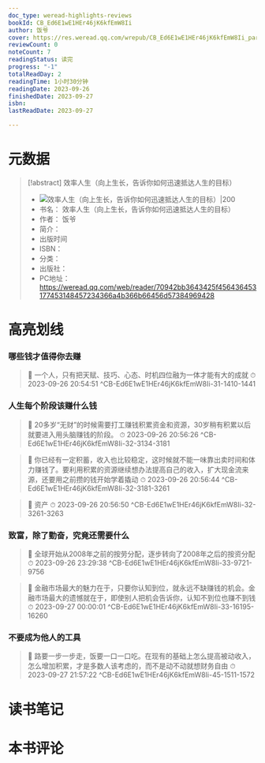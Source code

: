 ```yaml
---
doc_type: weread-highlights-reviews
bookId: CB_Ed6E1wE1HEr46jK6kfEmW8Ii
author: 饭爷
cover: https://res.weread.qq.com/wrepub/CB_Ed6E1wE1HEr46jK6kfEmW8Ii_parsecover
reviewCount: 0
noteCount: 7
readingStatus: 读完
progress: "-1"
totalReadDay: 2
readingTime: 1小时30分钟
readingDate: 2023-09-26
finishedDate: 2023-09-27
isbn: 
lastReadDate: 2023-09-27

---
```

# 元数据
> [!abstract] 效率人生（向上生长，告诉你如何迅速抵达人生的目标）
> - ![ 效率人生（向上生长，告诉你如何迅速抵达人生的目标）|200](https://res.weread.qq.com/wrepub/CB_Ed6E1wE1HEr46jK6kfEmW8Ii_parsecover)
> - 书名： 效率人生（向上生长，告诉你如何迅速抵达人生的目标）
> - 作者： 饭爷
> - 简介： 
> - 出版时间 
> - ISBN： 
> - 分类： 
> - 出版社： 
> - PC地址：https://weread.qq.com/web/reader/70942bb3643425f456436453177453148457234366a4b366b66456d57384969428

# 高亮划线

### 哪些钱才值得你去赚

> 📌 一个人，只有把天赋、技巧、心态、时机四位融为一体才能有大的成就 
> ⏱ 2023-09-26 20:54:51 ^CB-Ed6E1wE1HEr46jK6kfEmW8Ii-31-1410-1441

### 人生每个阶段该赚什么钱

> 📌 20多岁“无财”的时候需要打工赚钱积累资金和资源，30岁稍有积累以后就要进入用头脑赚钱的阶段。 
> ⏱ 2023-09-26 20:56:26 ^CB-Ed6E1wE1HEr46jK6kfEmW8Ii-32-3134-3181

> 📌 你已经有一定积蓄，收入也比较稳定，这时候就不能一味靠出卖时间和体力赚钱了。要利用积累的资源继续想办法提高自己的收入，扩大现金流来源，还要用之前攒的钱开始学着撬动 
> ⏱ 2023-09-26 20:56:44 ^CB-Ed6E1wE1HEr46jK6kfEmW8Ii-32-3181-3261

> 📌 资产 
> ⏱ 2023-09-26 20:56:50 ^CB-Ed6E1wE1HEr46jK6kfEmW8Ii-32-3261-3263

### 致富，除了勤奋，究竟还需要什么

> 📌 全球开始从2008年之前的按劳分配，逐步转向了2008年之后的按资分配 
> ⏱ 2023-09-26 23:29:38 ^CB-Ed6E1wE1HEr46jK6kfEmW8Ii-33-9721-9756

> 📌 金融市场最大的魅力在于，只要你认知到位，就永远不缺赚钱的机会。金融市场最大的遗憾就在于，即使别人把机会告诉你，认知不到位也赚不到钱 
> ⏱ 2023-09-27 00:00:01 ^CB-Ed6E1wE1HEr46jK6kfEmW8Ii-33-16195-16260

### 不要成为他人的工具

> 📌 路要一步一步走，饭要一口一口吃。在现有的基础上怎么提高被动收入，怎么增加积累，才是多数人该考虑的，而不是动不动就想财务自由 
> ⏱ 2023-09-27 21:57:22 ^CB-Ed6E1wE1HEr46jK6kfEmW8Ii-45-1511-1572

# 读书笔记

# 本书评论
